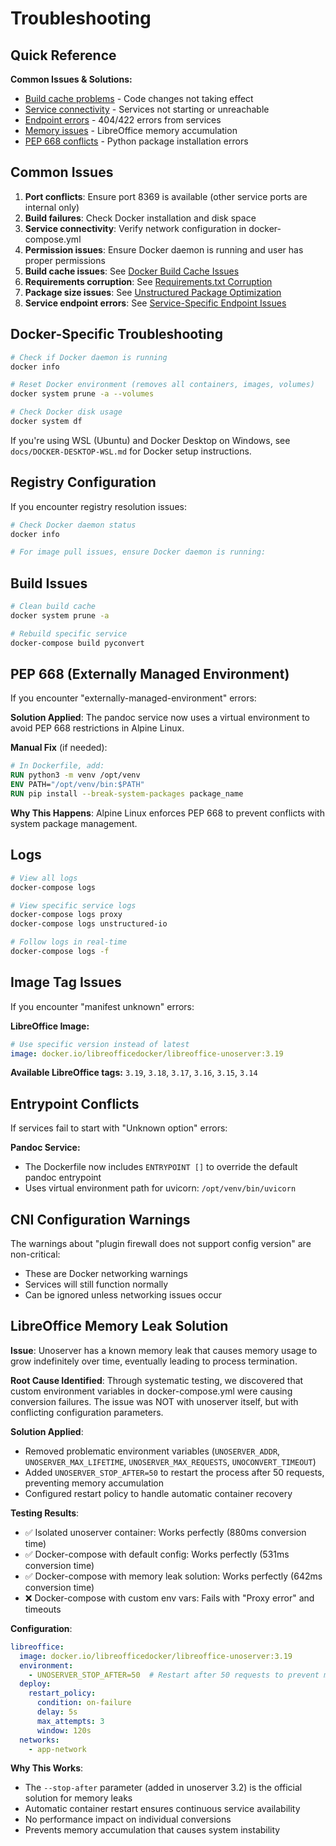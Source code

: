 # Troubleshooting

## Quick Reference

**Common Issues & Solutions:**
- [Build cache problems](#docker-build-cache-issues) - Code changes not taking effect
- [Service connectivity](#docker-specific-troubleshooting) - Services not starting or unreachable
- [Endpoint errors](#service-specific-endpoint-issues) - 404/422 errors from services
- [Memory issues](#libreoffice-memory-leak-solution) - LibreOffice memory accumulation
- [PEP 668 conflicts](#pep-668-externally-managed-environment) - Python package installation errors

## Common Issues

1. **Port conflicts**: Ensure port 8369 is available (other service ports are internal only)
2. **Build failures**: Check Docker installation and disk space
3. **Service connectivity**: Verify network configuration in docker-compose.yml
4. **Permission issues**: Ensure Docker daemon is running and user has proper permissions
5. **Build cache issues**: See [Docker Build Cache Issues](#docker-build-cache-issues)
6. **Requirements corruption**: See [Requirements.txt Corruption](#requirements-txt-corruption)
7. **Package size issues**: See [Unstructured Package Optimization](#unstructured-package-optimization)
8. **Service endpoint errors**: See [Service-Specific Endpoint Issues](#service-specific-endpoint-issues)

## Docker-Specific Troubleshooting

```bash
# Check if Docker daemon is running
docker info

# Reset Docker environment (removes all containers, images, volumes)
docker system prune -a --volumes

# Check Docker disk usage
docker system df
```

If you're using WSL (Ubuntu) and Docker Desktop on Windows, see `docs/DOCKER-DESKTOP-WSL.md` for Docker setup instructions.

## Registry Configuration

If you encounter registry resolution issues:

```bash
# Check Docker daemon status
docker info

# For image pull issues, ensure Docker daemon is running:
```

## Build Issues

```bash
# Clean build cache
docker system prune -a

# Rebuild specific service
docker-compose build pyconvert
```

## PEP 668 (Externally Managed Environment)

If you encounter "externally-managed-environment" errors:

**Solution Applied**: The pandoc service now uses a virtual environment to avoid PEP 668 restrictions in Alpine Linux.

**Manual Fix** (if needed):
```dockerfile
# In Dockerfile, add:
RUN python3 -m venv /opt/venv
ENV PATH="/opt/venv/bin:$PATH"
RUN pip install --break-system-packages package_name
```

**Why This Happens**: Alpine Linux enforces PEP 668 to prevent conflicts with system package management.

## Logs

```bash
# View all logs
docker-compose logs

# View specific service logs
docker-compose logs proxy
docker-compose logs unstructured-io

# Follow logs in real-time
docker-compose logs -f
```

## Image Tag Issues

If you encounter "manifest unknown" errors:

**LibreOffice Image:**
```yaml
# Use specific version instead of latest
image: docker.io/libreofficedocker/libreoffice-unoserver:3.19
```

**Available LibreOffice tags:** `3.19`, `3.18`, `3.17`, `3.16`, `3.15`, `3.14`

## Entrypoint Conflicts

If services fail to start with "Unknown option" errors:

**Pandoc Service:**
- The Dockerfile now includes `ENTRYPOINT []` to override the default pandoc entrypoint
- Uses virtual environment path for uvicorn: `/opt/venv/bin/uvicorn`

## CNI Configuration Warnings

The warnings about "plugin firewall does not support config version" are non-critical:
- These are Docker networking warnings
- Services will still function normally
- Can be ignored unless networking issues occur

## LibreOffice Memory Leak Solution

**Issue**: Unoserver has a known memory leak that causes memory usage to grow indefinitely over time, eventually leading to process termination.

**Root Cause Identified**: Through systematic testing, we discovered that custom environment variables in docker-compose.yml were causing conversion failures. The issue was NOT with unoserver itself, but with conflicting configuration parameters.

**Solution Applied**:
- Removed problematic environment variables (`UNOSERVER_ADDR`, `UNOSERVER_MAX_LIFETIME`, `UNOSERVER_MAX_REQUESTS`, `UNOCONVERT_TIMEOUT`)
- Added `UNOSERVER_STOP_AFTER=50` to restart the process after 50 requests, preventing memory accumulation
- Configured restart policy to handle automatic container recovery

**Testing Results**:
- ✅ Isolated unoserver container: Works perfectly (880ms conversion time)
- ✅ Docker-compose with default config: Works perfectly (531ms conversion time)
- ✅ Docker-compose with memory leak solution: Works perfectly (642ms conversion time)
- ❌ Docker-compose with custom env vars: Fails with "Proxy error" and timeouts

**Configuration**:
```yaml
libreoffice:
  image: docker.io/libreofficedocker/libreoffice-unoserver:3.19
  environment:
    - UNOSERVER_STOP_AFTER=50  # Restart after 50 requests to prevent memory leaks
  deploy:
    restart_policy:
      condition: on-failure
      delay: 5s
      max_attempts: 3
      window: 120s
  networks:
    - app-network
```

**Why This Works**:
- The `--stop-after` parameter (added in unoserver 3.2) is the official solution for memory leaks
- Automatic container restart ensures continuous service availability
- No performance impact on individual conversions
- Prevents memory accumulation that causes system instability